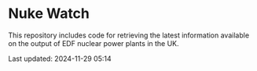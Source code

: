 # Nuke Watch

This repository includes code for retrieving the latest information available on the output of EDF nuclear power plants in the UK.

Last updated: 2024-11-29 05:14